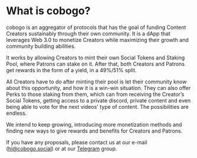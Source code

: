 # What is cobogo?

cobogo is an aggregator of protocols that has the goal of funding Content Creators sustainably through their own community. It is a dApp that leverages Web 3.0 to monetize Creators while maximizing their growth and community building abilities.

It works by allowing Creators to mint their own Social Tokens and Staking Pool, where Patrons can stake on it. After that, both Creators and Patrons get rewards in the form of a yield, in a 49%/51% split.

All Creators have to do after minting their pool is let their community know about this opportunity, and how it is a win-win situation. They can also offer Perks to those staking from them, which can from receiving the Creator’s Social Tokens, getting access to a private discord, private content and even being able to vote for the next videos' type of content. The possibilities are endless.

We intend to keep growing, introducing more monetization methods and finding new ways to give rewards and benefits for Creators and Patrons.&#x20;

If you have any proposals, please contact us at our e-mail (hi@cobogo.social) or at our [Telegram](https://t.me/cobogosocial) group.






